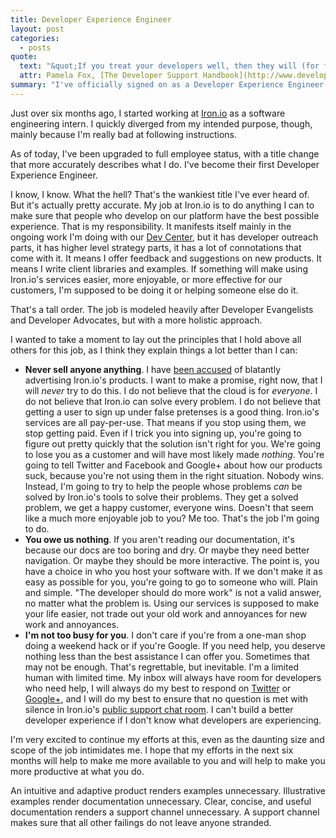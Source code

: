 ```yaml
---
title: Developer Experience Engineer
layout: post
categories:
  - posts
quote:
  text: "&quot;If you treat your developers well, then they will (for free) provide you with valuable insights about ways to improve your API, and they will evangelize your API for you.&quot;"
  attr: Pamela Fox, [The Developer Support Handbook](http://www.developer-support-handbook.org/intro.html)
summary: "I've officially signed on as a Developer Experience Engineer at Iron.io. What the hell does that mean?"
---
```


Just over six months ago, I started working at [Iron.io](http://www.iron.io) 
as a software engineering intern. I quickly diverged from my intended purpose, 
though, mainly because I'm really bad at following instructions.

As of today, I've been upgraded to full employee status, with a title change 
that more accurately describes what I do. I've become their first Developer 
Experience Engineer.

I know, I know. What the hell? That's the wankiest title I've ever heard of. 
But it's actually pretty accurate. My job at Iron.io is to do anything I 
can to make sure that people who develop on our platform have the best possible 
experience. That is my responsibility. It manifests itself mainly in the 
ongoing work I'm doing with our [Dev Center](http://dev.iron.io), but it has 
developer outreach parts, it has higher level strategy parts, it has a lot of 
connotations that come with it. It means I offer feedback and suggestions on 
new products. It means I write client libraries and examples. If something 
will make using Iron.io's services easier, more enjoyable, or more effective 
for our customers, I'm supposed to be doing it or helping someone else do it.

That's a tall order. The job is modeled heavily after Developer Evangelists 
and Developer Advocates, but with a more holistic approach.

I wanted to take a moment to lay out the principles that I hold above all 
others for this job, as I think they explain things a lot better than I can:

* **Never sell anyone anything**. I have [been accused](http://news.ycombinator.com/item?id=4059780) 
  of blatantly advertising Iron.io's products. I want to make a promise, 
  right now, that I will *never* try to do this. I do not believe that the 
  cloud is for *everyone*. I do not believe that Iron.io can solve every 
  problem. I do not believe that getting a user to sign up under false 
  pretenses is a good thing. Iron.io's services are all pay-per-use. That 
  means if you stop using them, we stop getting paid. Even if I trick you 
  into signing up, you're going to figure out pretty quickly that the solution 
  isn't right for you. We're going to lose you as a customer and will have 
  most likely made *nothing*. You're going to tell Twitter and Facebook and 
  Google+ about how our products suck, because you're not using them in the 
  right situation. Nobody wins. Instead, I'm going to try to help the people 
  whose problems *can* be solved by Iron.io's tools to solve their problems. 
  They get a solved problem, we get a happy customer, everyone wins. Doesn't 
  that seem like a much more enjoyable job to you? Me too. That's the job I'm 
  going to do.
* **You owe us nothing**. If you aren't reading our documentation, it's 
  because our docs are too boring and dry. Or maybe they need better navigation. 
  Or maybe they should be more interactive. The point is, you have a choice 
  in who you host your software with. If we don't make it as easy as possible 
  for you, you're going to go to someone who will. Plain and simple. "The 
  developer should do more work" is not a valid answer, no matter what the 
  problem is. Using our services is supposed to make your life easier, not 
  trade out your old work and annoyances for new work and annoyances.
* **I'm not too busy for you**. I don't care if you're from a one-man shop 
  doing a weekend hack or if you're Google. If you need help, you deserve 
  nothing less than the best assistance I can offer you. Sometimes that may 
  not be enough. That's regrettable, but inevitable. I'm a limited human 
  with limited time. My inbox will always have room for developers who need 
  help, I will always do my best to respond on [Twitter](http://twitter.com/paddyforan) 
  or [Google+](http://profiles.google.com/foran.paddy), and I will do my best 
  to ensure that no question is met with silence in Iron.io's [public support 
  chat room](http://get.iron.io/chat). I can't build a better developer 
  experience if I don't know what developers are experiencing.

I'm very excited to continue my efforts at this, even as the daunting size 
and scope of the job intimidates me. I hope that my efforts in the next six 
months will help to make me more available to you and will help to make you 
more productive at what you do.

An intuitive and adaptive product renders examples unnecessary. Illustrative 
examples render documentation unnecessary. Clear, concise, and useful documentation 
renders a support channel unnecessary. A support channel makes sure that all 
other failings do not leave anyone stranded.
